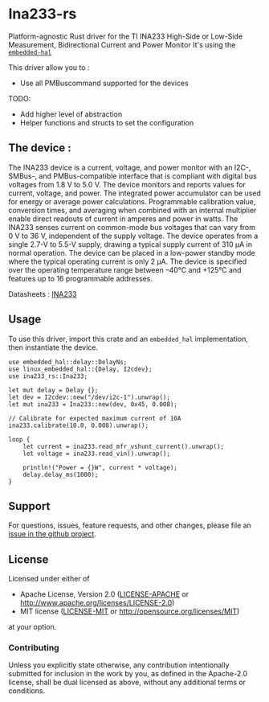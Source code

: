 # Ina233-rs
Platform-agnostic Rust driver for the TI INA233 High-Side or Low-Side Measurement, Bidirectional Current and Power Monitor
It's using the [`embedded-hal`]


This driver allow you to :

- Use all PMBuscommand supported for the devices

TODO:

  - Add higher level of abstraction
  - Helper functions and structs to set the configuration


## The device : 

The INA233 device is a current, voltage, and power
monitor with an I2C-, SMBus-, and PMBus-compatible
interface that is compliant with digital bus voltages
from 1.8 V to 5.0 V. The device monitors and reports
values for current, voltage, and power. The integrated
power accumulator can be used for energy or
average power calculations. Programmable
calibration value, conversion times, and averaging
when combined with an internal multiplier enable
direct readouts of current in amperes and power in
watts.
The INA233 senses current on common-mode bus
voltages that can vary from 0 V to 36 V, independent
of the supply voltage. The device operates from a
single 2.7-V to 5.5-V supply, drawing a typical supply
current of 310 μA in normal operation. The device
can be placed in a low-power standby mode where
the typical operating current is only 2 μA. The device
is specified over the operating temperature range
between –40°C and +125°C and features up to 16
programmable addresses.

Datasheets :  [INA233](https://www.ti.com/lit/ds/symlink/ina233.pdf?)



## Usage

To use this driver, import this crate and an `embedded_hal` implementation,
then instantiate the device.

```rust,no_run
use embedded_hal::delay::DelayNs;
use linux_embedded_hal::{Delay, I2cdev};
use ina233_rs::Ina233;

let mut delay = Delay {};
let dev = I2cdev::new("/dev/i2c-1").unwrap();
let mut ina233 = Ina233::new(dev, 0x45, 0.008);

// Calibrate for expected maximum current of 10A
ina233.calibrate(10.0, 0.008).unwrap();

loop {
    let current = ina233.read_mfr_vshunt_current().unwrap();
    let voltage = ina233.read_vin().unwrap();

    println!("Power = {}W", current * voltage);
    delay.delay_ms(1000);
}
```

## Support

For questions, issues, feature requests, and other changes, please file an
[issue in the github project](https://github.com/PixmaNts/ina233-rs/issues).

## License

Licensed under either of

 * Apache License, Version 2.0 ([LICENSE-APACHE](LICENSE-APACHE) or
   <http://www.apache.org/licenses/LICENSE-2.0>)
 * MIT license ([LICENSE-MIT](LICENSE-MIT) or
   <http://opensource.org/licenses/MIT>)

at your option.

### Contributing

Unless you explicitly state otherwise, any contribution intentionally submitted
for inclusion in the work by you, as defined in the Apache-2.0 license, shall
be dual licensed as above, without any additional terms or conditions.

[`embedded-hal`]: https://github.com/rust-embedded/embedded-hal